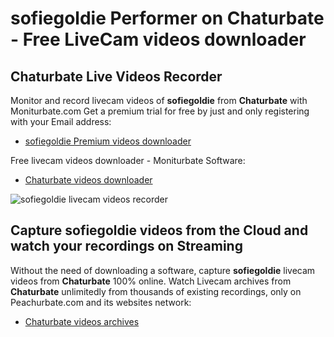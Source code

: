 # sofiegoldie Performer on Chaturbate - Free LiveCam videos downloader

## Chaturbate Live Videos Recorder

Monitor and record livecam videos of **sofiegoldie** from **Chaturbate** with Moniturbate.com
Get a premium trial for free by just and only registering with your Email address:
* [sofiegoldie Premium videos downloader](https://moniturbate.com/request-demo-licence-key.html)

Free livecam videos downloader - Moniturbate Software:
* [Chaturbate videos downloader](https://moniturbate.com/moniturbate-download-software.html)

![sofiegoldie livecam videos recorder](https://peachurnet.com/templates/moniturbate-software.png)


## Capture sofiegoldie videos from the Cloud and watch your recordings on Streaming

Without the need of downloading a software, capture **sofiegoldie** livecam videos from **Chaturbate** 100% online.
Watch Livecam archives from **Chaturbate** unlimitedly from thousands of existing recordings, only on Peachurbate.com and its websites network:
* [Chaturbate videos archives](https://peachurnet.com/)